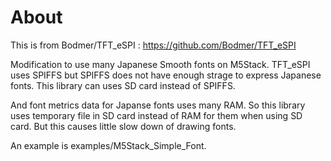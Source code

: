 # About

This is from Bodmer/TFT_eSPI : https://github.com/Bodmer/TFT_eSPI

Modification to use many Japanese Smooth fonts on M5Stack. TFT_eSPI uses SPIFFS but SPIFFS does not have enough strage to express Japanese fonts. This library can uses SD card instead of SPIFFS. 

And font metrics data for Japanse fonts uses many RAM. So this library uses temporary file in SD card instead of RAM for them when using SD card. But this causes little slow down of drawing fonts.

An example is examples/M5Stack_Simple_Font.